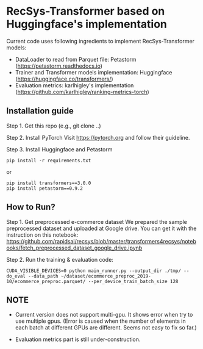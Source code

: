 # RecSys-Transformer based on Huggingface's implementation

Current code uses following ingredients to implement RecSys-Transformer models:
- DataLoader to read from Parquet file: Petastorm (https://petastorm.readthedocs.io)
- Trainer and Transformer models implementation: Huggingface (https://huggingface.co/transformers/)
- Evaluation metrics: karlhigley's implementation (https://github.com/karlhigley/ranking-metrics-torch)   


## Installation guide

Step 1. Get this repo (e.g., git clone ..)

Step 2. Install PyTorch
Visit https://pytorch.org and follow their guideline.

Step 3. Install Huggingface and Petastorm
```
pip install -r requirements.txt
```
or
```
pip install transformers==3.0.0
pip install petastorm==0.9.2
```



## How to Run?

Step 1. Get preprocessed e-commerce dataset 
We prepared the sample preprocessed dataset and uploaded at Google drive. You can get it with the instruction on this notebook:
https://github.com/rapidsai/recsys/blob/master/transformers4recsys/notebooks/fetch_preprocessed_dataset_google_drive.ipynb


Step 2. Run the training & evaluation code:
```
CUDA_VISIBLE_DEVICES=0 python main_runner.py --output_dir ./tmp/ --do_eval --data_path ~/dataset/ecommerce_preproc_2019-10/ecommerce_preproc.parquet/ --per_device_train_batch_size 128
```

## NOTE
- Current version does not support multi-gpu. It shows error when try to use multiple gpus. (Error is caused when the number of elements in each batch at different GPUs are different. Seems not easy to fix so far.)

- Evaluation metrics part is still under-construction. 
